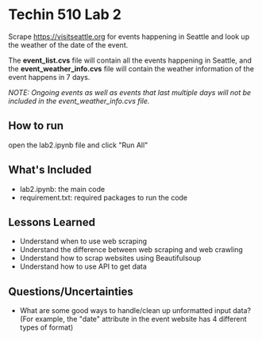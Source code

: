 # Techin 510 Lab 2
Scrape https://visitseattle.org for events happening in Seattle and look up the weather of the date of the event.

The **event_list.cvs** file will contain all the events happening in Seattle, and the **event_weather_info.cvs** file will contain the weather information of the event happens in 7 days.

*NOTE: Ongoing events as well as events that last multiple days will not be included in the event_weather_info.cvs file.*

## How to run
open the lab2.ipynb file and click "Run All"

## What's Included
- lab2.ipynb: the main code
- requirement.txt: required packages to run the code

## Lessons Learned
- Understand when to use web scraping
- Understand the difference between web scraping and web crawling
- Understand how to scrap websites using Beautifulsoup
- Understand how to use API to get data

## Questions/Uncertainties
- What are some good ways to handle/clean up unformatted input data? (For example, the "date" attribute in the event website has 4 different types of format)